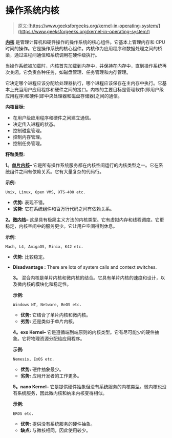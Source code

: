 # 操作系统内核

> 原文:[https://www.geeksforgeeks.org/kernel-in-operating-system/](https://www.geeksforgeeks.org/kernel-in-operating-system/)

**[内核](https://www.geeksforgeeks.org/kernel-i-o-subsystem-in-operating-system/)** 是管理计算机和硬件操作的操作系统的核心组件。它基本上管理内存和 CPU 时间的操作。它是操作系统的核心组件。内核作为应用程序和数据处理之间的桥梁，通过进程间通信和系统调用在硬件级执行。

当操作系统被加载时，内核首先加载到内存中，并保持在内存中，直到操作系统再次关闭。它负责各种任务，如磁盘管理、任务管理和内存管理。

它决定哪个进程应该分配给处理器执行，哪个进程应该保存在主内存中执行。它基本上充当用户应用程序和硬件之间的接口。内核的主要目标是管理软件(即用户级应用程序)和硬件(即中央处理器和磁盘存储器)之间的通信。

**内核目标:**

*   在用户级应用程序和硬件之间建立通信。
*   决定传入进程的状态。
*   控制磁盘管理。
*   控制内存管理。
*   控制任务管理。

**籽粒类型:**

**1。[单片内核](https://www.geeksforgeeks.org/monolithic-kernel-and-key-differences-from-microkernel/)–**
它是所有操作系统服务都在内核空间运行的内核类型之一。它在系统组件之间有依赖关系。它有大量复杂的代码行。

**示例:**

```
Unix, Linux, Open VMS, XTS-400 etc.
```

*   **优势:**
    表现不错。
*   **劣势:**
    它在系统组件和百万行代码之间有依赖关系。

**2。[微内核](https://www.geeksforgeeks.org/microkernel-in-operating-systems/)–**
这是具有极简主义方法的内核类型。它有虚拟内存和线程调度。它更稳定，内核空间中的服务更少。它让用户空间得到休息。

**示例:**

```
Mach, L4, AmigaOS, Minix, K42 etc.
```

*   **优势:**
    比较稳定。

*   **Disadvantage :**
    There are lots of system calls and context switches.

    **3。**
    混合内核是单片内核和微内核的结合。它具有单片内核的速度和设计，以及微内核的模块化和稳定性。

    **示例:**

    ```
    Windows NT, Netware, BeOS etc.
    ```

    *   **优势:**
        它结合了单片内核和微内核。
    *   **劣势:**
        还是类似于单片内核。

    **4。exo Kernel–**
    它是遵循端到端原则的内核类型。它有尽可能少的硬件抽象。它将物理资源分配给应用程序。

    **示例:**

    ```
    Nemesis, ExOS etc.
    ```

    *   **优势:**
        硬件抽象最少。
    *   **劣势:**
        应用开发者的工作更多。

    **5。nano Kernel–**
    它是提供硬件抽象但没有系统服务的内核类型。微内核也没有系统服务，因此微内核和纳米内核变得相似。

    **示例:**

    ```
    EROS etc.
    ```

    *   **优势:**
        提供没有系统服务的硬件抽象。
    *   **缺点:**
        与微核相同，因此使用较少。